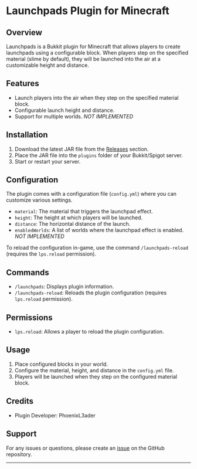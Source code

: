 

# Launchpads Plugin for Minecraft

## Overview

Launchpads is a Bukkit plugin for Minecraft that allows players to create launchpads using a configurable block. When players step on the specified material (slime by default), they will be launched into the air at a customizable height and distance.

## Features

- Launch players into the air when they step on the specified material block.
- Configurable launch height and distance.
- Support for multiple worlds. *NOT IMPLEMENTED*

## Installation

1. Download the latest JAR file from the [Releases](https://github.com/lucolvin/Launchpads/releases) section.
2. Place the JAR file into the `plugins` folder of your Bukkit/Spigot server.
3. Start or restart your server.

## Configuration

The plugin comes with a configuration file (`config.yml`) where you can customize various settings.

- `material`: The material that triggers the launchpad effect.
- `height`: The height at which players will be launched.
- `distance`: The horizontal distance of the launch.
- `enabledWorlds`: A list of worlds where the launchpad effect is enabled. *NOT IMPLEMENTED*

To reload the configuration in-game, use the command `/launchpads-reload` (requires the `lps.reload` permission).

## Commands

- `/launchpads`: Displays plugin information.
- `/launchpads-reload`: Reloads the plugin configuration (requires `lps.reload` permission).

## Permissions

- `lps.reload`: Allows a player to reload the plugin configuration.

## Usage

1. Place configured blocks in your world.
2. Configure the material, height, and distance in the `config.yml` file.
3. Players will be launched when they step on the configured material block.

## Credits

- Plugin Developer: PhoenixL3ader

## Support

For any issues or questions, please create an [issue](https://github.com/lucolvin/Launchpads/issues) on the GitHub repository.

---
